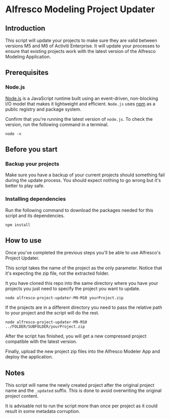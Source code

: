 # Alfresco Modeling Project Updater

## Introduction

This script will update your projects to make sure they are valid between versions M5 and M6 of Activiti Enterprise. It will update your processes to ensure that existing projects work with the latest version of the Alfresco Modeling Application. 

## Prerequisites

### Node.js

[Node.js](https://nodejs.org) is a JavaScript runtime built using an event-driven, non-blocking I/O model that makes it lightweight and efficient. `Node.js`  uses [npm](https://www.npmjs.com/) as a public registry and package system.

Confirm that you're running the latest version of `node.js`.
To check the version, run the following command in a terminal.

    node -v

## Before you start

### Backup your projects

Make sure you have a backup of your current projects should something fail during the update process. You should expect nothing to go wrong but it's better to play safe.

### Installing dependencies

Run the following command to download the packages needed for this script and its dependencies.

    npm install

## How to use

Once you've completed the previous steps you'll be able to use Alfresco's Project Updater.

This script takes the name of the project as the only parameter. Notice that it's expecting the zip file, not the extracted folder.

It you have cloned this repo into the same directory where you have your projects you just need to specify the project you want to update.

    node alfresco-project-updater-M9-M10 yourProject.zip

If the projects are in a different directory you need to pass the relative path to your project and the script will do the rest.

    node alfresco-project-updater-M9-M10 ../FOLDER/SUBFOLDER/yourProject.zip

After the script has finished, you will get a new compressed project compatible with the latest version. 

Finally, upload the new project zip files into the Alfresco Modeler App and deploy the application.

## Notes

This script will name the newly created project after the original project name and the `_updated` suffix. This is done to avoid overwriting the original project content.

It is advisable not to run the script more than once per project as it could result in some metadata corruption.
